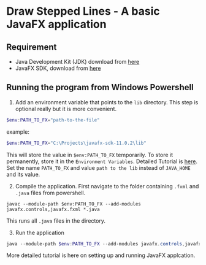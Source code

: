 # Draw Stepped Lines - A basic JavaFX application

## Requirement

- Java Development Kit (JDK) download from [here](http://jdk.java.net/15/)
- JavaFX SDK, download from [here](https://gluonhq.com/products/javafx/)

## Running the program from Windows Powershell

1. Add an environment variable that points to the `lib` directory. This step is optional really but it is more convenient.

```powershell
$env:PATH_TO_FX="path-to-the-file"
```

example:

```powershell
$env:PATH_TO_FX="C:\Projects\javafx-sdk-11.0.2\lib"
```

This will store the value in `$env:PATH_TO_FX` temporarily. To store it permanently, store it in the `Environment Variables`. Detailed Tutorial is [here](https://www.baeldung.com/java-home-on-windows-7-8-10-mac-os-x-linux). Set the name `PATH_TO_FX` and value `path to the lib` instead of `JAVA_HOME` and its value.

2. Compile the application. First navigate to the folder containing `.fxml` and `.java` files from powershell.

```
javac --module-path $env:PATH_TO_FX --add-modules javafx.controls,javafx.fxml *.java
```

This runs all `.java` files in the directory.

3. Run the application

```powershell
java --module-path $env:PATH_TO_FX --add-modules javafx.controls,javafx.fxml DrawSteppedLines
```

More detailed tutorial is here on setting up and running JavaFX applcation.
